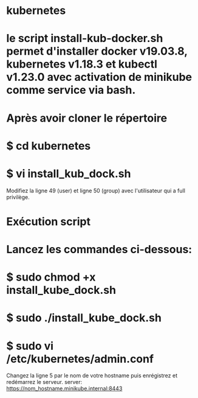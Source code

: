 # kubernetes
# le script install-kub-docker.sh permet d'installer docker v19.03.8, kubernetes v1.18.3 et kubectl v1.23.0 avec activation de minikube comme service via bash.
# Après avoir cloner le répertoire
# $ cd kubernetes
# $ vi install_kub_dock.sh
Modifiez la ligne 49 (user) et ligne 50 (group) avec l'utilisateur qui a full privilège.
# Exécution script
# Lancez les commandes ci-dessous:
# $ sudo chmod +x install_kube_dock.sh
# $ sudo ./install_kube_dock.sh
# $ sudo vi /etc/kubernetes/admin.conf
Changez la ligne 5 par le nom de votre hostname puis enrégistrez et redémarrez le serveur.
server: https://nom_hostname.minikube.internal:8443
